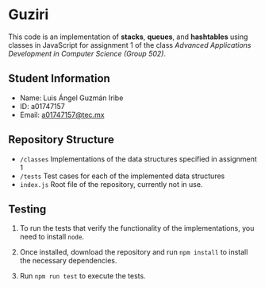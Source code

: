 # Guziri
This code is an implementation of **stacks**, **queues**, and **hashtables** using classes in JavaScript for assignment 1 of the class *Advanced Applications Development in Computer Science (Group 502)*.

## Student Information

* Name: Luis Ángel Guzmán Iribe
* ID: a01747157
* Email: a01747157@tec.mx

## Repository Structure

* `/classes`
    Implementations of the data structures specified in assignment 1
* `/tests`
    Test cases for each of the implemented data structures
* `index.js`
    Root file of the repository, currently not in use.

## Testing
1. To run the tests that verify the functionality of the implementations, you need to install `node`.

2. Once installed, download the repository and run `npm install` to install the necessary dependencies.

3. Run `npm run test` to execute the tests.